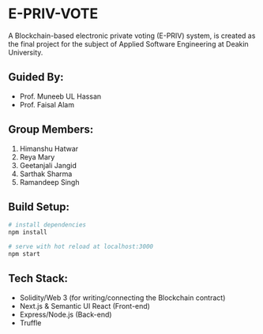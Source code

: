 # E-PRIV-VOTE
A Blockchain-based electronic private voting (E-PRIV) system, is created as the final project for the subject of Applied Software Engineering at Deakin University.

## Guided By:

* Prof. Muneeb UL Hassan
* Prof. Faisal Alam

## Group Members:

1. Himanshu Hatwar
2. Reya Mary
3. Geetanjali Jangid
4. Sarthak Sharma
5. Ramandeep Singh

## Build Setup:

```bash
# install dependencies
npm install

# serve with hot reload at localhost:3000
npm start
```

## Tech Stack:

* Solidity/Web 3 (for writing/connecting the Blockchain contract)
* Next.js & Semantic UI React (Front-end)
* Express/Node.js (Back-end)
* Truffle
